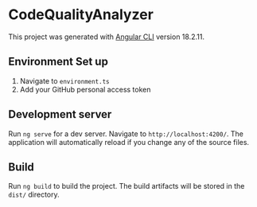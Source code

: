 # CodeQualityAnalyzer

This project was generated with [Angular CLI](https://github.com/angular/angular-cli) version 18.2.11.

## Environment Set up

1. Navigate to `environment.ts`
2. Add your GitHub personal access token

## Development server

Run `ng serve` for a dev server. Navigate to `http://localhost:4200/`. The application will automatically reload if you change any of the source files.

## Build

Run `ng build` to build the project. The build artifacts will be stored in the `dist/` directory.

